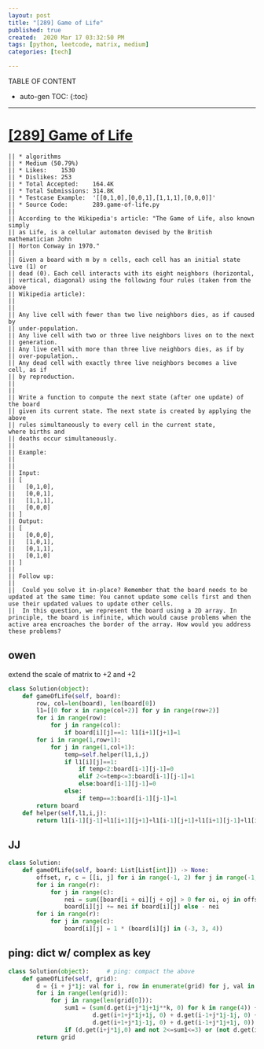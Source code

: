 ```yaml
---
layout: post
title: "[289] Game of Life"
published: true
created:  2020 Mar 17 03:32:50 PM
tags: [python, leetcode, matrix, medium]
categories: [tech]

---
```


TABLE OF CONTENT

* auto-gen TOC:
{:toc}

- - -

# [[289] Game of Life](https://leetcode.com/problems/game-of-life/)

    || * algorithms
    || * Medium (50.79%)
    || * Likes:    1530
    || * Dislikes: 253
    || * Total Accepted:    164.4K
    || * Total Submissions: 314.8K
    || * Testcase Example:  '[[0,1,0],[0,0,1],[1,1,1],[0,0,0]]'
    || * Source Code:       289.game-of-life.py
    || 
    || According to the Wikipedia's article: "The Game of Life, also known simply
    || as Life, is a cellular automaton devised by the British mathematician John
    || Horton Conway in 1970."
    || 
    || Given a board with m by n cells, each cell has an initial state live (1) or
    || dead (0). Each cell interacts with its eight neighbors (horizontal,
    || vertical, diagonal) using the following four rules (taken from the above
    || Wikipedia article):
    || 
    || 
    || Any live cell with fewer than two live neighbors dies, as if caused by
    || under-population.
    || Any live cell with two or three live neighbors lives on to the next
    || generation.
    || Any live cell with more than three live neighbors dies, as if by
    || over-population..
    || Any dead cell with exactly three live neighbors becomes a live cell, as if
    || by reproduction.
    || 
    || 
    || Write a function to compute the next state (after one update) of the board
    || given its current state. The next state is created by applying the above
    || rules simultaneously to every cell in the current state, where births and
    || deaths occur simultaneously.
    || 
    || Example:
    || 
    || 
    || Input: 
    || [
    ||   [0,1,0],
    ||   [0,0,1],
    ||   [1,1,1],
    ||   [0,0,0]
    || ]
    || Output: 
    || [
    ||   [0,0,0],
    ||   [1,0,1],
    ||   [0,1,1],
    ||   [0,1,0]
    || ]
    || 
    || Follow up:
    || 
    || 	Could you solve it in-place? Remember that the board needs to be updated at the same time: You cannot update some cells first and then use their updated values to update other cells.
    || 	In this question, we represent the board using a 2D array. In principle, the board is infinite, which would cause problems when the active area encroaches the border of the array. How would you address these problems?


## owen
extend the scale of matrix to +2 and +2

```python
class Solution(object):
    def gameOfLife(self, board):
        row, col=len(board), len(board[0])
        l1=[[0 for x in range(col+2)] for y in range(row+2)]
        for i in range(row):
            for j in range(col):
                if board[i][j]==1: l1[i+1][j+1]=1
        for i in range(1,row+1):
            for j in range(1,col+1):
                temp=self.helper(l1,i,j)
                if l1[i][j]==1:
                    if temp<2:board[i-1][j-1]=0
                    elif 2<=temp<=3:board[i-1][j-1]=1
                    else:board[i-1][j-1]=0
                else:
                    if temp==3:board[i-1][j-1]=1
        return board
    def helper(self,l1,i,j):
        return l1[i-1][j-1]+l1[i+1][j+1]+l1[i-1][j+1]+l1[i+1][j-1]+l1[i][j-1]+l1[i-1][j]+l1[i][j+1]+l1[i+1][j]
```

## JJ

```python
class Solution:
    def gameOfLife(self, board: List[List[int]]) -> None:
        offset, r, c = [[i, j] for i in range(-1, 2) for j in range(-1, 2) if i or j], len(board), len(board[0])
        for i in range(r):
            for j in range(c):
                nei = sum([board[i + oi][j + oj] > 0 for oi, oj in offset if i + oi in range(r) and j + oj in range(c)])
                board[i][j] += nei if board[i][j] else - nei
        for i in range(r):
            for j in range(c):
                board[i][j] = 1 * (board[i][j] in (-3, 3, 4))
```

## ping: dict w/ complex as key

```python
class Solution(object):     # ping: compact the above
    def gameOfLife(self, grid):
        d = {i + j*1j: val for i, row in enumerate(grid) for j, val in enumerate(row)}
        for i in range(len(grid)):
            for j in range(len(grid[0])):
                sum1 = (sum(d.get(i+j*1j+1j**k, 0) for k in range(4)) +
                        d.get(i+1+j*1j+1j, 0) + d.get(i-1+j*1j-1j, 0) +
                        d.get(i+1+j*1j-1j, 0) + d.get(i-1+j*1j+1j, 0))
                if (d.get(i+j*1j,0) and not 2<=sum1<=3) or (not d.get(i+j*1j,0) and sum1==3): grid[i][j] = int(not(grid[i][j]))
        return grid
```
